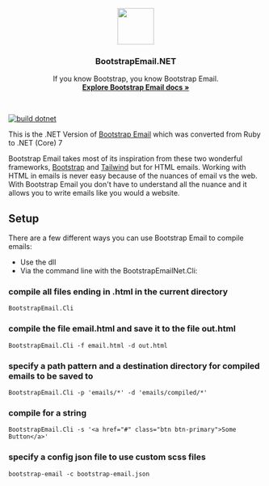 <p align="center">
  <a href="https://bootstrapemail.com">
    <img src="https://bootstrapemail.com/img/icons/logo.png" alt="" width=72 height=72>
  </a>

  <h3 align="center">BootstrapEmail.NET</h3>

  <p align="center">
    If you know Bootstrap, you know Bootstrap Email.
    <br>
    <a href="https://v1.bootstrapemail.com/docs/introduction"><strong>Explore Bootstrap Email docs »</strong></a>
  </p>
</p>

<br>

[![build dotnet](https://github.com/w8tcha/BootstrapEmail.Net/actions/workflows/build.yml/badge.svg)](https://github.com/w8tcha/BootstrapEmail.Net/actions/workflows/build.yml)

This is the .NET Version of  [Bootstrap Email]([https://bootstrapemail.com/docs/usage#command-line](https://github.com/bootstrap-email/bootstrap-email)) which was converted from Ruby to .NET (Core) 7

Bootstrap Email takes most of its inspiration from these two wonderful frameworks, [Bootstrap](https://getbootstrap.com) and [Tailwind](https://tailwindcss.com) but for HTML emails. Working with HTML in emails is never easy because of the nuances of email vs the web. With Bootstrap Email you don't have to understand all the nuance and it allows you to write emails like you would a website.

## Setup
There are a few different ways you can use Bootstrap Email to compile emails:
- Use the dll
- Via the command line with the BootstrapEmailNet.Cli:

### compile all files ending in .html in the current directory
````
BootstrapEmail.Cli
````
### compile the file email.html and save it to the file out.html
````
BootstrapEmail.Cli -f email.html -d out.html
````
### specify a path pattern and a destination directory for compiled emails to be saved to
````
BootstrapEmail.Cli -p 'emails/*' -d 'emails/compiled/*'
````
### compile for a string
````
BootstrapEmail.Cli -s '<a href="#" class="btn btn-primary">Some Button</a>'
````
### specify a config json file to use custom scss files
````
bootstrap-email -c bootstrap-email.json
````
